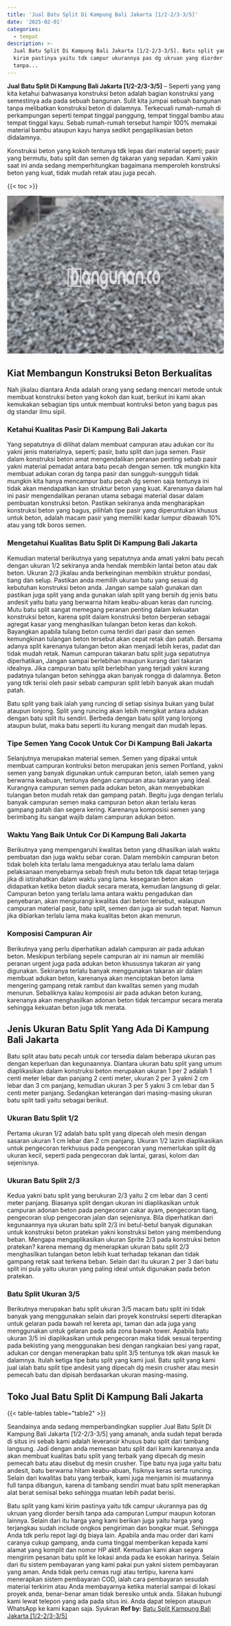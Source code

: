 ```yaml
---
title: 'Jual Batu Split Di Kampung Bali Jakarta [1/2-2/3-3/5]'
date: '2025-02-01'
categories:
  - tempat
description: >-
  Jual Batu Split Di Kampung Bali Jakarta [1/2-2/3-3/5]. Batu split yang kami
  kirim pastinya yaitu tdk campur ukurannya pas dg ukruan yang diorder bersih
  tanpa...
---
```


**Jual Batu Split Di Kampung Bali Jakarta \[1/2-2/3-3/5\]** – Seperti yang yang kita ketahui bahwasanya konstruksi beton adalah bagian konstruksi yang semestinya ada pada sebuah bangunan. Sulit kita jumpai sebuah bangunan tanpa melibatkan konstruksi beton di dalamnya. Terkecuali rumah-rumah di perkampungan seperti tempat tinggal panggung, tempat tinggal bambu atau tempat tinggal kayu. Sebab rumah-rumah tersebut hampir 100% memakai material bambu ataupun kayu hanya sedikit pengaplikasian beton didalamnya.

Konstruksi beton yang kokoh tentunya tdk lepas dari material seperti; pasir yang bermutu, batu split dan semen dg takaran yang sepadan. Kami yakin saat ini anda sedang memperhitungkan bagaimana memperoleh konstruksi beton yang kuat, tidak mudah retak atau juga pecah.

{{< toc >}}

![Jual Batu Split Di Kampung Bali Jakarta [1/2-2/3-3/5]](/images/jual-batu-split-26.png)

## Kiat Membangun Konstruksi Beton Berkualitas

Nah jikalau diantara Anda adalah orang yang sedang mencari metode untuk membuat konstruksi beton yang kokoh dan kuat, berikut ini kami akan kemukakan sebagian tips untuk membuat kontruksi beton yang bagus pas dg standar ilmu sipil.

### Ketahui Kualitas Pasir Di Kampung Bali Jakarta

Yang sepatutnya di dilihat dalam membuat campuran atau adukan cor itu yakni jenis materialnya, seperti; pasir, batu split dan juga semen. Pasir dalam konstruksi beton amat mengendalikan peranan penting sebab pasir yakni material pemadat antara batu pecah dengan semen. tdk mungkin kita membuat adukan coran dg tanpa pasir dan sungguh-sungguh tidak mungkin kita hanya mencampur batu pecah dg semen saja tentunya ini tidak akan mendapatkan kan struktur beton yang kuat. Karenanya dalam hal ini pasir mengendalikan peranan utama sebagai material dasar dalam pembuatan konstruksi beton. Pastikan sekiranya anda mengharapkan konstruksi beton yang bagus, pilihlah tipe pasir yang diperuntukan khusus untuk beton, adalah macam pasir yang memiliki kadar lumpur dibawah 10% atau yang tdk boros semen.

### Mengetahui Kualitas Batu Split Di Kampung Bali Jakarta

Kemudian material berikutnya yang sepatutnya anda amati yakni batu pecah dengan ukuran 1/2 sekiranya anda hendak membikin lantai beton atau dak beton. Ukuran 2/3 jikalau anda berkeinginan membikin struktur pondasi, tiang dan selup. Pastikan anda memilih ukuran batu yang sesuai dg kebutuhan konstruksi beton anda. Jangan sampe salah gunakan dan pastikan juga split yang anda gunakan ialah split yang bersih dg jenis batu andesit yaitu batu yang berwarna hitam keabu-abuan keras dan runcing. Mutu batu split sangat memegang peranan penting dalam kekuatan konstruksi beton, karena split dalam konstruksi beton berperan sebagai agregat kasar yang menghasilkan tulangan beton keras dan kokoh. Bayangkan apabila tulang beton cuma terdiri dari pasir dan semen kemungkinan tulangan beton tersebut akan cepat retak dan patah. Bersama adanya split karenanya tulangan beton akan menjadi lebih keras, padat dan tidak mudah retak. Namun campuran takaran batu split juga sepatutnya diperhatikan, Jangan sampai berlebihan maupun kurang dari takaran idealnya. Jika campuran batu split berlebihan yang terjadi yakni kurang padatnya tulangan beton sehingga akan banyak rongga di dalamnya. Beton yang tdk terisi oleh pasir sebab campuran split lebih banyak akan mudah patah.

Batu split yang baik ialah yang runcing di setiap sisinya bukan yang bulat ataupun lonjong. Split yang runcing akan lebih mengikat antara adukan dengan batu split itu sendiri. Berbeda dengan batu split yang lonjong ataupun bulat, maka batu seperti itu kurang mengait dan mudah lepas.

### Tipe Semen Yang Cocok Untuk Cor Di Kampung Bali Jakarta

Selanjutnya merupakan material semen. Semen yang dipakai untuk membuat campuran kontruksi beton merupakan jenis semen Portland, yakni semen yang banyak digunakan untuk campuran beton, ialah semen yang berwarna keabuan, tentunya dengan campuran atau takaran yang ideal. Kurangnya campuran semen pada adukan beton, akan menyebabkan tulangan beton mudah retak dan gampang patah. Begitu juga dengan terlalu banyak campuran semen maka campuran beton akan terlalu keras gampang patah dan segera kering. Karenanya komposisi semen yang berimbang itu sangat wajib dalam campuran adukan beton.

### Waktu Yang Baik Untuk Cor Di Kampung Bali Jakarta

Berikutnya yang mempengaruhi kwalitas beton yang dihasilkan ialah waktu pembuatan dan juga waktu sebar coran. Dalam membikin campuran beton tidak boleh kita terlalu lama mengaduknya atau terlalu lama dalam pelaksanaan menyebarnya sebab fresh mutu beton tdk dapat tetap terjaga jika di istirahatkan dalam waktu yang lama. kesegaran beton akan didapatkan ketika beton diaduk secara merata, kemudian langsung di gelar. Campuran beton yang terlalu lama antara waktu pengadukan dan penyebaran, akan mengurangi kwalitas dari beton tersebut, walaupun campuran material pasir, batu split, semen dan juga air sudah tepat. Namun jika dibiarkan terlalu lama maka kualitas beton akan menurun.

### Komposisi Campuran Air

Berikutnya yang perlu diperhatikan adalah campuran air pada adukan beton. Meskipun terbilang sepele campuran air ini namun air memiliki peranan urgent juga pada adukan beton khususnya takaran air yang digunakan. Sekiranya terlalu banyak menggunakan takaran air dalam membuat adukan beton, karenanya akan menciptakan beton lama mengering gampang retak rambut dan kwalitas semen yang mudah menurun. Sebaliknya kalau komposisi air pada adukan beton kurang, karenanya akan menghasilkan adonan beton tidak tercampur secara merata sehingga kekuatan beton juga tdk merata.

## Jenis Ukuran Batu Split Yang Ada Di Kampung Bali Jakarta

Batu split atau batu pecah untuk cor tersedia dalam beberapa ukuran pas dengan keperluan dan kegunaannya. Diantara ukuran batu split yang umum diaplikasikan dalam konstruksi beton merupakan ukuran 1 per 2 adalah 1 centi meter lebar dan panjang 2 centi meter, ukuran 2 per 3 yakni 2 cm lebar dan 3 cm panjang, kemudian ukuran 3 per 5 yakni 3 cm lebar dan 5 centi meter panjang. Sedangkan keterangan dari masing-masing ukuran batu split tadi yaitu sebagai berikut.

### Ukuran Batu Split 1/2

Pertama ukuran 1/2 adalah batu split yang dipecah oleh mesin dengan sasaran ukuran 1 cm lebar dan 2 cm panjang. Ukuran 1/2 lazim diaplikasikan untuk pengecoran terkhusus pada pengecoran yang memerlukan split dg ukuran kecil, seperti pada pengecoran dak lantai, garasi, kolom dan sejenisnya.

### Ukuran Batu Split 2/3

Kedua yakni batu split yang berukuran 2/3 yaitu 2 cm lebar dan 3 centi meter panjang. Biasanya split dengan ukuran ini diaplikasikan untuk campuran adonan beton pada pengecoran cakar ayam, pengecoran tiang, pengecoran slup pengecoran jalan dan sejenisnya. Bila diperhatikan dari kegunaannya nya ukuran batu split 2/3 ini betul-betul banyak digunakan untuk konstruksi beton pratekan yakni konstruksi beton yang membendung beban. Mengapa mengaplikasikan ukuran Sprite 2/3 pada konstruksi beton pratekan? karena memang dg menerapkan ukuran batu split 2/3 menghasilkan tulangan beton lebih kuat terhadap tekanan dan tidak gampang retak saat terkena beban. Selain dari itu ukuran 2 per 3 dari batu split ini pula yaitu ukuran yang paling ideal untuk digunakan pada beton pratekan.

### Batu Split Ukuran 3/5

Berikutnya merupakan batu split ukuran 3/5 macam batu split ini tidak banyak yang menggunakan selain dari proyek konstruksi seperti diterapkan untuk gelaran pada bawah rel kereta api, taman dan ada juga yang menggunakan untuk gelaran pada ada zona bawah tower. Apabila batu ukuran 3/5 ini diaplikasikan untuk pengecoran maka tidak sesuai terpenting pada bekisting yang menggunakan besi dengan rangkaian besi yang rapat, adukan cor dengan menerapkan batu split 3/5 tentunya tdk akan masuk ke dalamnya. Itulah ketiga tipe batu split yang kami jual. Batu split yang kami jual ialah batu split tipe andesit yang dipecah dg mesin crusher atau mesin pemecah batu dan dipisah berdasarkan ukuran masing-masing.

## Toko Jual Batu Split Di Kampung Bali Jakarta

{{< table-tables table="table2" >}}

Seandainya anda sedang memperbandingkan supplier Jual Batu Split Di Kampung Bali Jakarta \[1/2-2/3-3/5\] yang amanah, anda sudah tepat berada di situs ini sebab kami adalah leveransir khusus batu split dari tambang langsung. Jadi dengan anda memesan batu split dari kami karenanya anda akan membuat kualitas batu split yang terbaik yang dipecah dg mesin pemecah batu atau disebut dg mesin crusher. Tipe batu nya juga yaitu batu andesit, batu berwarna hitam keabu-abuan, fisiknya keras serta runcing. Selain dari kwalitas batu yang terbaik, kami juga menjamin isi muatannya full tanpa dibangun, karena di tambang sendiri muat batu split menerapkan alat berat semisal beko sehingga muatan lebih padat berisi.

Batu split yang kami kirim pastinya yaitu tdk campur ukurannya pas dg ukruan yang diorder bersih tanpa ada campuran Lumpur maupun kotoran lainnya. Selain dari itu harga yang kami berikan juga yaitu harga yang terjangkau sudah include ongkos pengiriman dan bongkar muat. Sehingga Anda tdk perlu repot lagi dg biaya lain. Apabila anda mau order dari kami caranya cukup gampang, anda cuma tinggal memberikan kepada kami alamat yang komplit dan nomor HP aktif. Kemudian kami akan segera mengirim pesanan batu split ke lokasi anda pada ke esokan harinya. Selain dari itu sistem pembayaran yang kami pakai pun yakni sistem pembayaran yang aman. Anda tidak perlu cemas rugi atau tertipu, karena kami menerapkan sistem pembayaran COD, ialah cara pembayaran sesudah material terkirim atau Anda membayarnya ketika material sampai di lokasi proyek anda, benar-benar aman tidak beresiko untuk anda. Silakan hubungi kami lewat telepon yang ada pada situs ini. Anda dapat telepon ataupun WhatsApp ke kami kapan saja. Syukran
**Ref by:** [Batu Split Kampung Bali Jakarta [1/2-2/3-3/5]](https://id.wikipedia.org/wiki/Batu)
